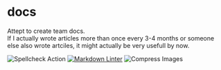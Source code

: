 # docs
Attept to create team docs.  
If I actually wrote articles more than once every 3-4 months or someone else also wrote artciles, it might actually be very usefull by now.

![Spellcheck Action](https://github.com/frc6506/docs/workflows/Spellcheck%20Action/badge.svg)
[![Markdown Linter](https://github.com/frc6506/docs/actions/workflows/markdownwonLinter.yml/badge.svg)](https://github.com/frc6506/docs/actions/workflows/markdownwonLinter.yml)
![Compress Images](https://github.com/frc6506/docs/workflows/Compress%20Images/badge.svg)
